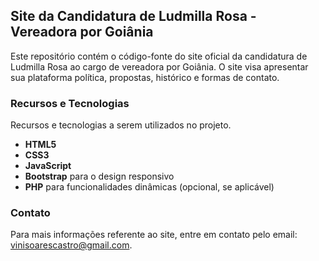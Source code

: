 ## Site da Candidatura de Ludmilla Rosa - Vereadora por Goiânia

Este repositório contém o código-fonte do site oficial da candidatura de Ludmilla Rosa ao cargo de vereadora por Goiânia. O site visa apresentar sua plataforma política, propostas, histórico e formas de contato.

### Recursos e Tecnologias 
Recursos e tecnologias a serem utilizados no projeto. 

- **HTML5**
- **CSS3**
- **JavaScript**
- **Bootstrap** para o design responsivo
- **PHP** para funcionalidades dinâmicas (opcional, se aplicável)

### Contato

Para mais informações referente ao site, entre em contato pelo email: vinisoarescastro@gmail.com.
